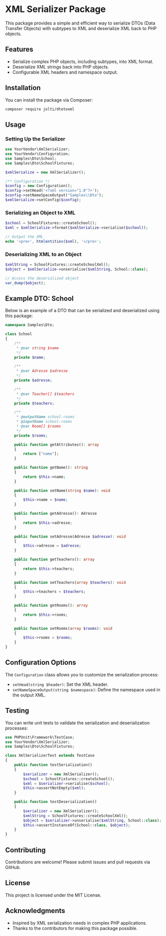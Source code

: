 # XML Serializer Package

This package provides a simple and efficient way to serialize DTOs (Data Transfer Objects) with subtypes to XML and deserialize XML back to PHP objects.

## Features
- Serialize complex PHP objects, including subtypes, into XML format.
- Deserialize XML strings back into PHP objects.
- Configurable XML headers and namespace output.

## Installation

You can install the package via Composer:

```bash
composer require jolti/dtotoxml
```

## Usage

### Setting Up the Serializer

```php
use YourVendor\XmlSerializer;
use YourVendor\Configuration;
use Samples\Dto\School;
use Samples\Dto\SchoolFixtures;

$xmlSerialize = new XmlSerializer();

/** Configuration */
$config = new Configuration();
$config->setHead('<?xml version="1.0"?>');
$config->setNameSpaceOutput("Samples\\Dto");
$xmlSerialize->setConfig($config);
```

### Serializing an Object to XML

```php
$school = SchoolFixtures::createSchool();
$xml = $xmlSerialize->format($xmlSerialize->serialise($school));

// Output the XML
echo '<pre>', htmlentities($xml), '</pre>';
```

### Deserializing XML to an Object

```php
$xmlString = SchoolFixtures::createSchoolXml();
$object = $xmlSerialize->unserialise($xmlString, School::class);

// Access the deserialized object
var_dump($object);
```

## Example DTO: School

Below is an example of a DTO that can be serialized and deserialized using this package:

```php
namespace Samples\Dto;

class School
{
    /**
     * @var string $name
     */
    private $name;

    /**
     * @var Adresse $adresse
     */
    private $adresse;

    /**
     * @var Teacher[] $teachers
     */
    private $teachers;

    /**
     * @outputName school-rooms
     * @inputName school-rooms
     * @var Room[] $rooms
     */
    private $rooms;

    public function getAttributes(): array
    {
        return ["name"];
    }

    public function getName(): string
    {
        return $this->name;
    }

    public function setName(string $name): void
    {
        $this->name = $name;
    }

    public function getAdresse(): Adresse
    {
        return $this->adresse;
    }

    public function setAdresse(Adresse $adresse): void
    {
        $this->adresse = $adresse;
    }

    public function getTeachers(): array
    {
        return $this->teachers;
    }

    public function setTeachers(array $teachers): void
    {
        $this->teachers = $teachers;
    }

    public function getRooms(): array
    {
        return $this->rooms;
    }

    public function setRooms(array $rooms): void
    {
        $this->rooms = $rooms;
    }
}
```

## Configuration Options

The `Configuration` class allows you to customize the serialization process:

- `setHead(string $header)`: Set the XML header.
- `setNameSpaceOutput(string $namespace)`: Define the namespace used in the output XML.

## Testing

You can write unit tests to validate the serialization and deserialization processes:

```php
use PHPUnit\Framework\TestCase;
use YourVendor\XmlSerializer;
use Samples\Dto\SchoolFixtures;

class XmlSerializerTest extends TestCase
{
    public function testSerialization()
    {
        $serializer = new XmlSerializer();
        $school = SchoolFixtures::createSchool();
        $xml = $serializer->serialise($school);
        $this->assertNotEmpty($xml);
    }

    public function testDeserialization()
    {
        $serializer = new XmlSerializer();
        $xmlString = SchoolFixtures::createSchoolXml();
        $object = $serializer->unserialise($xmlString, School::class);
        $this->assertInstanceOf(School::class, $object);
    }
}
```

## Contributing

Contributions are welcome! Please submit issues and pull requests via GitHub.

## License

This project is licensed under the MIT License.

## Acknowledgments

- Inspired by XML serialization needs in complex PHP applications.
- Thanks to the contributors for making this package possible.

